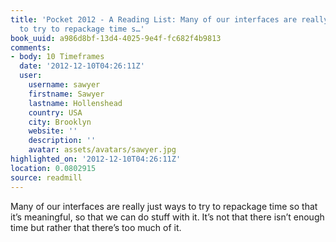 ```yaml
---
title: 'Pocket 2012 - A Reading List: Many of our interfaces are really just ways
  to try to repackage time s…'
book_uuid: a986d8bf-13d4-4025-9e4f-fc682f4b9813
comments:
- body: 10 Timeframes
  date: '2012-12-10T04:26:11Z'
  user:
    username: sawyer
    firstname: Sawyer
    lastname: Hollenshead
    country: USA
    city: Brooklyn
    website: ''
    description: ''
    avatar: assets/avatars/sawyer.jpg
highlighted_on: '2012-12-10T04:26:11Z'
location: 0.0802915
source: readmill
---
```


Many of our interfaces are really just ways to try to repackage time so that it’s meaningful, so that we can do stuff with it. It’s not that there isn’t enough time but rather that there’s too much of it.